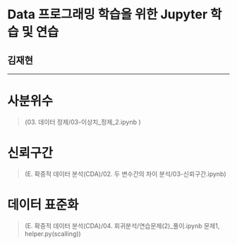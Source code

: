 # Data 프로그래밍 학습을 위한 Jupyter 학습 및 연습
## 김재현
----------
# 사분위수
> (03. 데이터 정제/03-이상치_정제_2.ipynb
)
# 신뢰구간
>(E. 확증적 데이터 분석(CDA)/02. 두 변수간의 차이 분석/03-신뢰구간.ipynb)

# 데이터 표준화
> (E. 확증적 데이터 분석(CDA)/04. 회귀분석/연습문제(2)_풀이.ipynb 문제1, helper.py(scalling))
